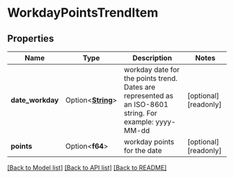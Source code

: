 # WorkdayPointsTrendItem

## Properties

Name | Type | Description | Notes
------------ | ------------- | ------------- | -------------
**date_workday** | Option<[**String**](string.md)> | workday date for the points trend. Dates are represented as an ISO-8601 string. For example: yyyy-MM-dd | [optional][readonly]
**points** | Option<**f64**> | workday points for the date | [optional][readonly]

[[Back to Model list]](../README.md#documentation-for-models) [[Back to API list]](../README.md#documentation-for-api-endpoints) [[Back to README]](../README.md)



